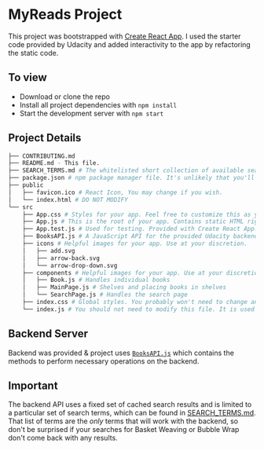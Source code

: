 # MyReads Project

This project was bootstrapped with [Create React App](https://github.com/facebookincubator/create-react-app). I used the starter code provided by Udacity and added interactivity to the app by refactoring the static code.

## To view
* Download or clone the repo
* Install all project dependencies with `npm install`
* Start the development server with `npm start`

## Project Details
```bash
├── CONTRIBUTING.md
├── README.md - This file.
├── SEARCH_TERMS.md # The whitelisted short collection of available search terms for you to use with your app.
├── package.json # npm package manager file. It's unlikely that you'll need to modify this.
├── public
│   ├── favicon.ico # React Icon, You may change if you wish.
│   └── index.html # DO NOT MODIFY
└── src
    ├── App.css # Styles for your app. Feel free to customize this as you desire.
    ├── App.js # This is the root of your app. Contains static HTML right now.
    ├── App.test.js # Used for testing. Provided with Create React App. Testing is encouraged, but not required.
    ├── BooksAPI.js # A JavaScript API for the provided Udacity backend. Instructions for the methods are below.
    ├── icons # Helpful images for your app. Use at your discretion.
    │   ├── add.svg
    │   ├── arrow-back.svg
    │   └── arrow-drop-down.svg
    ├── components # Helpful images for your app. Use at your discretion.
    │   ├── Book.js # Handles individual books
    │   ├── MainPage.js # Shelves and placing books in shelves
    │   └── SearchPage.js # Handles the search page
    ├── index.css # Global styles. You probably won't need to change anything here.
    └── index.js # You should not need to modify this file. It is used for DOM rendering only.
```

## Backend Server

Backend was provided & project uses [`BooksAPI.js`](src/BooksAPI.js) which contains the methods to perform necessary operations on the backend. 

## Important
The backend API uses a fixed set of cached search results and is limited to a particular set of search terms, which can be found in [SEARCH_TERMS.md](SEARCH_TERMS.md). That list of terms are the _only_ terms that will work with the backend, so don't be surprised if your searches for Basket Weaving or Bubble Wrap don't come back with any results.

